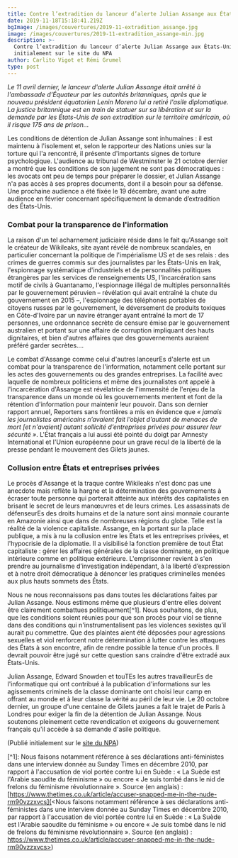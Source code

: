 ```yaml
---
title: Contre l’extradition du lanceur d’alerte Julian Assange aux États-Unis !
date: 2019-11-18T15:18:41.219Z
bgImage: /images/couvertures/2019-11-extradition_assange.jpg
image: /images/couvertures/2019-11-extradition_assange-min.jpg
description: >-
  Contre l’extradition du lanceur d’alerte Julian Assange aux États-Unis ! Paru
  initialement sur le site du NPA
author: Carlito Vigot et Rémi Grumel
type: post
---
```

_Le 11 avril dernier, le lanceur d'alerte Julian Assange était arrêté à l'ambassade d’Équateur par les autorités britanniques, après que le nouveau président équatorien Lenin Moreno lui a retiré l'asile diplomatique. La justice britannique est en train de statuer sur sa libération et sur la demande par les États-Unis de son extradition sur le territoire américain, où il risque 175 ans de prison…_ 

Les conditions de détention de Julian Assange sont inhumaines : il est maintenu à l'isolement et, selon le rapporteur des Nations unies sur la torture qui l'a rencontré, il présente d'importants signes de torture psychologique. L'audience au tribunal de Westminster le 21 octobre dernier a montré que les conditions de son jugement ne sont pas démocratiques : les avocats ont peu de temps pour préparer le dossier, et Julian Assange n'a pas accès à ses propres documents, dont il a besoin pour sa défense. Une prochaine audience a été fixée le 19 décembre, avant une autre audience en février concernant spécifiquement la demande d’extradition des États-Unis. 

### Combat pour la transparence de l'information

La raison d'un tel acharnement judiciaire réside dans le fait qu'Assange soit le créateur de Wikileaks, site ayant révélé de nombreux scandales, en particulier concernant la politique de l'impérialisme US et de ses relais : des crimes de guerres commis sur des journalistes par les États-Unis en Irak, l'espionnage systématique d'industriels et de personnalités politiques étrangères par les services de renseignements US, l'incarcération sans motif de civils à Guantanamo, l'espionnage illégal de multiples personnalités par le gouvernement péruvien – révélation qui avait entraîné la chute du gouvernement en 2015 –, l'espionnage des téléphones portables de citoyens russes par le gouvernement, le déversement de produits toxiques en Côte-d'Ivoire par un navire étranger ayant entraîné la mort de 17 personnes, une ordonnance secrète de censure émise par le gouvernement australien et portant sur une affaire de corruption impliquant des hauts dignitaires, et bien d'autres affaires que des gouvernements auraient préféré garder secrètes.... 

Le combat d'Assange comme celui d'autres lanceurEs d'alerte est un combat pour la transparence de l'information, notamment celle portant sur les actes des gouvernements ou des grandes entreprises. La facilité avec laquelle de nombreux politiciens et même des journalistes ont appelé à l'incarcération d'Assange est révélatrice de l'immensité de l'enjeu de la transparence dans un monde où les gouvernements mentent et font de la rétention d'information pour maintenir leur pouvoir. Dans son dernier rapport annuel, Reporters sans frontières a mis en évidence que _« jamais les journalistes américains n’avaient fait l’objet d’autant de menaces de mort \[et n'avaient] autant sollicité d’entreprises privées pour assurer leur sécurité »_. L'État français a lui aussi été pointé du doigt par Amnesty International et l'Union européenne pour un grave recul de la liberté de la presse pendant le mouvement des Gilets jaunes.

### Collusion entre États et entreprises privées

Le procès d'Assange et la traque contre Wikileaks n'est donc pas une anecdote mais reflète la hargne et la détermination des gouvernements à écraser toute personne qui porterait atteinte aux intérêts des capitalistes en brisant le secret de leurs manœuvres et de leurs crimes. Les assassinats de défenseurEs des droits humains et de la nature sont ainsi monnaie courante en Amazonie ainsi que dans de nombreuses régions du globe. Telle est la réalité de la violence capitaliste. Assange, en la portant sur la place publique, a mis à nu la collusion entre les États et les entreprises privées, et l'hypocrisie de la diplomatie. Il a visibilisé la fonction première de tout État capitaliste : gérer les affaires générales de la classe dominante, en politique intérieure comme en politique extérieure. L'emprisonner revient à s'en prendre au journalisme d’investigation indépendant, à la liberté d’expression et à notre droit démocratique à dénoncer les pratiques criminelles menées aux plus hauts sommets des États. 

Nous ne nous reconnaissons pas dans toutes les déclarations faites par Julian Assange. Nous estimons même que plusieurs d'entre elles doivent être clairement combattues politiquement\[^1]. Nous souhaitons, de plus, que les conditions soient réunies pour que son procès pour viol se tienne dans des conditions qui n'instrumentalisent pas les violences sexistes qu’il aurait pu commettre. Que des plaintes aient été déposées pour agressions sexuelles et viol renforcent notre détermination à lutter contre les attaques des États à son encontre, afin de rendre possible la tenue d'un procès. Il devrait pouvoir être jugé sur cette question sans craindre d'être extradé aux États-Unis.

Julian Assange, Edward Snowden et touTEs les autres travailleurEs de l'informatique qui ont contribué à la publication d'informations sur les agissements criminels de la classe dominante ont choisi leur camp en offrant au monde et à leur classe la vérité au péril de leur vie. Le 20 octobre dernier, un groupe d'une centaine de Gilets jaunes a fait le trajet de Paris à Londres pour exiger la fin de la détention de Julian Assange. Nous soutenons pleinement cette revendication et exigeons du gouvernement français qu'il accède à sa demande d'asile politique. 

(Publié initialement sur le [site du NPA](https://npa2009.org/actualite/international/contre-lextradition-du-lanceur-dalerte-julian-assange-aux-etats-unis))

\[^1]: Nous faisons notamment référence à ses déclarations anti-féministes dans une interview donnée au Sunday Times en décembre 2010, par rapport à l'accusation de viol portée contre lui en Suède : « La Suède est l'Arabie saoudite du féminisme » ou encore « Je suis tombé dans le nid de frelons du féminisme révolutionnaire ». Source (en anglais) : [https://www.thetimes.co.uk/article/accuser-snapped-me-in-the-nude-rm90vzzxvcs](<Nous faisons notamment référence à ses déclarations anti-féministes dans une interview donnée au Sunday Times en décembre 2010, par rapport à l'accusation de viol portée contre lui en Suède : « La Suède est l'Arabie saoudite du féminisme » ou encore « Je suis tombé dans le nid de frelons du féminisme révolutionnaire ». Source (en anglais) : https://www.thetimes.co.uk/article/accuser-snapped-me-in-the-nude-rm90vzzxvcs>)


